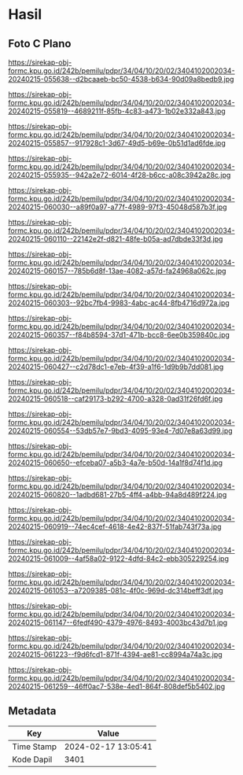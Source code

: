 # Hasil

## Foto C Plano

https://sirekap-obj-formc.kpu.go.id/242b/pemilu/pdpr/34/04/10/20/02/3404102002034-20240215-055638--d2bcaaeb-bc50-4538-b634-90d09a8bedb9.jpg

https://sirekap-obj-formc.kpu.go.id/242b/pemilu/pdpr/34/04/10/20/02/3404102002034-20240215-055819--4689211f-85fb-4c83-a473-1b02e332a843.jpg

https://sirekap-obj-formc.kpu.go.id/242b/pemilu/pdpr/34/04/10/20/02/3404102002034-20240215-055857--917928c1-3d67-49d5-b69e-0b51d1ad6fde.jpg

https://sirekap-obj-formc.kpu.go.id/242b/pemilu/pdpr/34/04/10/20/02/3404102002034-20240215-055935--942a2e72-6014-4f28-b6cc-a08c3942a28c.jpg

https://sirekap-obj-formc.kpu.go.id/242b/pemilu/pdpr/34/04/10/20/02/3404102002034-20240215-060030--a89f0a97-a77f-4989-97f3-45048d587b3f.jpg

https://sirekap-obj-formc.kpu.go.id/242b/pemilu/pdpr/34/04/10/20/02/3404102002034-20240215-060110--22142e2f-d821-48fe-b05a-ad7dbde33f3d.jpg

https://sirekap-obj-formc.kpu.go.id/242b/pemilu/pdpr/34/04/10/20/02/3404102002034-20240215-060157--785b6d8f-13ae-4082-a57d-fa24968a062c.jpg

https://sirekap-obj-formc.kpu.go.id/242b/pemilu/pdpr/34/04/10/20/02/3404102002034-20240215-060303--92bc7fb4-9983-4abc-ac44-8fb4716d972a.jpg

https://sirekap-obj-formc.kpu.go.id/242b/pemilu/pdpr/34/04/10/20/02/3404102002034-20240215-060357--f84b8594-37d1-471b-bcc8-6ee0b359840c.jpg

https://sirekap-obj-formc.kpu.go.id/242b/pemilu/pdpr/34/04/10/20/02/3404102002034-20240215-060427--c2d78dc1-e7eb-4f39-a1f6-1d9b9b7dd081.jpg

https://sirekap-obj-formc.kpu.go.id/242b/pemilu/pdpr/34/04/10/20/02/3404102002034-20240215-060518--caf29173-b292-4700-a328-0ad31f26fd6f.jpg

https://sirekap-obj-formc.kpu.go.id/242b/pemilu/pdpr/34/04/10/20/02/3404102002034-20240215-060554--53db57e7-9bd3-4095-93e4-7d07e8a63d99.jpg

https://sirekap-obj-formc.kpu.go.id/242b/pemilu/pdpr/34/04/10/20/02/3404102002034-20240215-060650--efceba07-a5b3-4a7e-b50d-14a1f8d74f1d.jpg

https://sirekap-obj-formc.kpu.go.id/242b/pemilu/pdpr/34/04/10/20/02/3404102002034-20240215-060820--1adbd681-27b5-4ff4-a4bb-94a8d489f224.jpg

https://sirekap-obj-formc.kpu.go.id/242b/pemilu/pdpr/34/04/10/20/02/3404102002034-20240215-060919--74ec4cef-4618-4e42-837f-51fab743f73a.jpg

https://sirekap-obj-formc.kpu.go.id/242b/pemilu/pdpr/34/04/10/20/02/3404102002034-20240215-061009--4af58a02-9122-4dfd-84c2-ebb305229254.jpg

https://sirekap-obj-formc.kpu.go.id/242b/pemilu/pdpr/34/04/10/20/02/3404102002034-20240215-061053--a7209385-081c-4f0c-969d-dc314beff3df.jpg

https://sirekap-obj-formc.kpu.go.id/242b/pemilu/pdpr/34/04/10/20/02/3404102002034-20240215-061147--6fedf490-4379-4976-8493-4003bc43d7b1.jpg

https://sirekap-obj-formc.kpu.go.id/242b/pemilu/pdpr/34/04/10/20/02/3404102002034-20240215-061223--f9d6fcd1-871f-4394-ae81-cc8994a74a3c.jpg

https://sirekap-obj-formc.kpu.go.id/242b/pemilu/pdpr/34/04/10/20/02/3404102002034-20240215-061259--46ff0ac7-538e-4ed1-864f-808def5b5402.jpg


## Metadata

| Key        | Value               |
| ---------- | ------------------- |
| Time Stamp | 2024-02-17 13:05:41 |
| Kode Dapil | 3401                |



